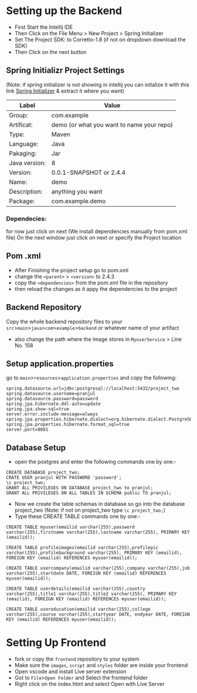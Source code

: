 # Setting up the Backend
- First Start the Intellij IDE 
- Then Click on the File Menu > New Project > Spring Initializer 
- Set The Project SDK: to Corretto-1.8 (if not on dropdown download the SDK) 
- Then Click on the next button <br/>
## Spring Initializr Project Settings
(Note: if spring initializer is not showing in intellij you can initalize it 
with this link [Spring Initializer](https://start.spring.io/) & extract it where you want)

|Label|Value|
| ----|----|
|Group:| com.example| 
|Artificat:| demo (or what you want to name your repo)| 
|Type:| Maven| 
|Language:| Java| 
|Pakaging:| Jar| 
|Java version:| 8| 
|Version:| 0.0.1-SNAPSHOT or 2.4.4| 
|Name:| demo |
|Description:| anything you want |
|Package:| com.example.demo |

### Dependecies:
for now just click on next (We install dependencies manually from pom.xml file) 
On the next window just click on next or specify the Project location 

## Pom .xml
- After Finishing the project setup go to pom.xml 
- change the `<parent>` > `<version>` to 2.4.3 
- copy the `<dependencies>` from the pom.xml file in the repository 
- then reload the changes as it appy the dependencies to the project 

## Backend Repository
Copy the whole backend repository files to your `src`>`main`>`java`>`com`>`example`>`backend` or 
whatever name of your artifact <br/>
- also change the path where the image stores in `MyuserService` > Line No. 158

## Setup application.properties
go to `main`>`resources`>`application.properties` and copy the following:
```
spring.datasource.url=jdbc:postgresql://localhost:5432/project_two
spring.datasource.username=pranjul
spring.datasource.password=password
spring.jpa.hibernate.ddl-auto=update
spring.jpa.show-sql=true
server.error.include-message=always
spring.jpa.properties.hibernate.dialect=org.hibernate.dialect.PostgreSQLDialect
spring.jpa.properties.hibernate.format_sql=true
server.port=8081
```

## Database Setup
- open the postgres and enter the following commands one by one:- 
~~~mysql
CREATE DATABASE project_two;
CRATE USER pranjul WITH PASSWORD 'password';
\c project_two;
GRANT ALL PRIVILEGES ON DATABASE project_two to pranjul;
GRANT ALL PRIVILEGES ON ALL TABLES IN SCHEMA public TO pranjul;
~~~
- Now we create the table schemas in database 
  so go into the database project_two (Note: if not on project_two type `\c project_two;`)
- Type these CREATE TABLE commands one by one:-
~~~mysql
CREATE TABLE myuser(emailid varchar(255),password varchar(255),firstname varchar(255),lastname varchar(255), PRIMARY KEY (emailid));
~~~
~~~mysql
CREATE TABLE profileimages(emailid varchar(255),profilepic varchar(255),profilebackground varchar(255), PRIMARY KEY (emailid), FOREIGN KEY (emailid) REFERENCES myuser(emailid));
~~~
~~~mysql
CREATE TABLE usercompany(emailid varchar(255),company varchar(255),job varchar(255),startdate DATE, FOREIGN KEY (emailid) REFERENCES myuser(emailid));
~~~
~~~mysql
CREATE TABLE userdetails(emailid varchar(255),country varchar(255),title1 varchar(255),title2 varchar(255), PRIMARY KEY (emailid), FOREIGN KEY (emailid) REFERENCES myuser(emailid));
~~~
~~~mysql
CREATE TABLE usereducation(emailid varchar(255),college varchar(255),course varchar(255),startyear DATE, endyear DATE, FOREIGN KEY (emailid) REFERENCES myuser(emailid));
~~~

# Setting Up Frontend
- fork or copy the `frontend` repository to your system
- Make sure the `images`, `script` and `styles` folder are inside your frontend
- Open vscode and install Live server extension
- Got to `File`>`Open Folder` and Select the frontend folder
- Right click on the index.html and select Open with Live Server









